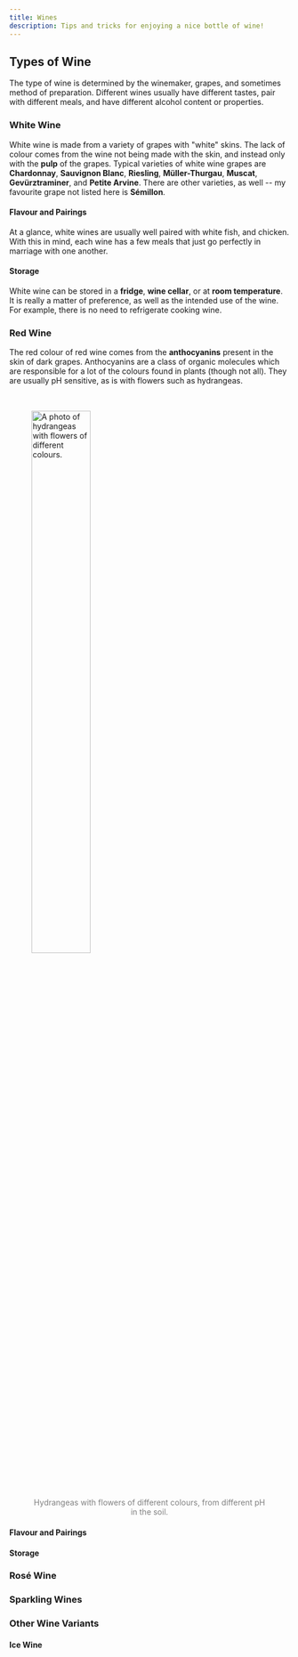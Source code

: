 ```yaml
---
title: Wines
description: Tips and tricks for enjoying a nice bottle of wine!
---
```


## Types of Wine

The type of wine is determined by the winemaker, grapes, and sometimes method of
preparation. Different wines usually have different tastes, pair with different meals, and
have different alcohol content or properties.

### White Wine

White wine is made from a variety of grapes with "white" skins. The lack of colour comes
from the wine not being made with the skin, and instead only with the **pulp** of the
grapes. Typical varieties of white wine grapes are **Chardonnay**, **Sauvignon Blanc**,
**Riesling**, **Müller-Thurgau**, **Muscat**, **Gevürztraminer**, and **Petite Arvine**.
There are other varieties, as well -- my favourite grape not listed here is **Sémillon**.

#### Flavour and Pairings

At a glance, white wines are usually well paired with white fish, and chicken. With this
in mind, each wine has a few meals that just go perfectly in marriage with one another.

#### Storage

White wine can be stored in a **fridge**, **wine cellar**, or at **room temperature**. It
is really a matter of preference, as well as the intended use of the wine. For example,
there is no need to refrigerate cooking wine.

### Red Wine

The red colour of red wine comes from the **anthocyanins** present in the skin of dark
grapes. Anthocyanins are a class of organic molecules which are responsible for a lot of
the colours found in plants (though not all). They are usually pH sensitive, as is with
flowers such as hydrangeas.

<figure>
	<img 
		src="https://cdn.mos.cms.futurecdn.net/ycbHmPmHY2TvEvLDNwJUoH.jpg" 
		alt="A photo of hydrangeas with flowers of different colours." 
		style="width: 50%; margin-inline: auto; margin-top: 2rem; margin-bottom: 0;" />
	<figcaption style="margin-top: 0.25rem; text-align: center; color: gray;">
		Hydrangeas with flowers of different colours, from different pH in the soil.
	</figcaption>
</figure>

#### Flavour and Pairings

#### Storage

### Rosé Wine

### Sparkling Wines

### Other Wine Variants

#### Ice Wine
